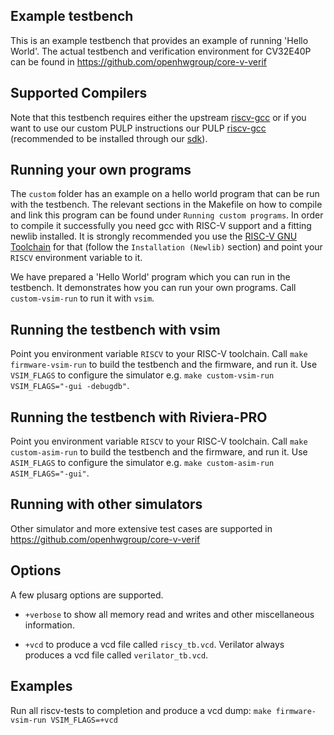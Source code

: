 Example testbench
----------------------
This is an example testbench that provides an example of running 'Hello World'. The
actual testbench and verification environment for CV32E40P can be found in
https://github.com/openhwgroup/core-v-verif

Supported Compilers
----------------------
Note that this testbench requires either the upstream
[riscv-gcc](https://github.com/riscv/riscv-gcc) or if you want to use our custom
PULP instructions our PULP
[riscv-gcc](https://github.com/pulp-platform/pulp-riscv-gcc) (recommended to be
installed through our [sdk](https://github.com/pulp-platform/pulp-sdk)).

Running your own programs
---------------------
The `custom` folder has an example on a hello world program that can be run with
the testbench. The relevant sections in the Makefile on how to compile and link
this program can be found under `Running custom programs`. In order to compile
it successfully you need gcc with RISC-V support and a fitting newlib installed.
It is strongly recommended you use the [RISC-V GNU
Toolchain](https://github.com/riscv/riscv-gnu-toolchain) for that (follow the
`Installation (Newlib)` section) and point your `RISCV` environment variable to
it.

We have prepared a 'Hello World' program which you can run in the testbench. It
demonstrates how you can run your own programs. Call `custom-vsim-run`  to
run it with `vsim`.

Running the testbench with vsim
----------------------
Point you environment variable `RISCV` to your RISC-V toolchain. Call `make
firmware-vsim-run` to build the testbench and the firmware, and run it. Use
`VSIM_FLAGS` to configure the simulator e.g. `make custom-vsim-run
VSIM_FLAGS="-gui -debugdb"`.

Running the testbench with Riviera-PRO
----------------------
Point you environment variable `RISCV` to your RISC-V toolchain. Call `make
custom-asim-run` to build the testbench and the firmware, and run it. Use
`ASIM_FLAGS` to configure the simulator e.g. `make custom-asim-run
ASIM_FLAGS="-gui"`.

Running with other simulators
----------------------
Other simulator and more extensive test cases are supported in https://github.com/openhwgroup/core-v-verif

Options
----------------------
A few plusarg options are supported.
* `+verbose` to show all memory read and writes and other miscellaneous information.

* `+vcd` to produce a vcd file called `riscy_tb.vcd`. Verilator always produces
  a vcd file called `verilator_tb.vcd`.

Examples
-----------------------
Run all riscv-tests to completion and produce a vcd dump:
`make firmware-vsim-run VSIM_FLAGS=+vcd`
